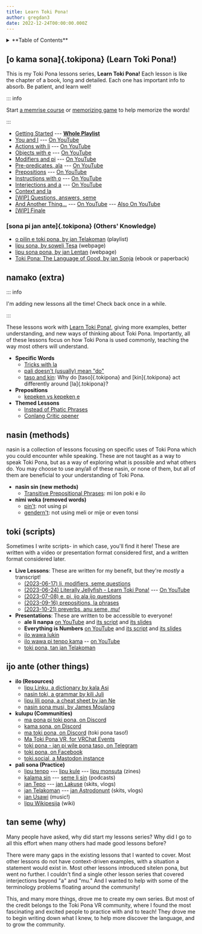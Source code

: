 ```yaml
---
title: Learn Toki Pona!
author: gregdan3
date: 2022-12-24T00:00:00.000Z
---
```


<details><summary>**Table of Contents**</summary>

<!-- toc -->

- [[o kama sona]{.tokipona} (Learn Toki Pona!)](#o-kama-sonatokipona-learn-toki-pona)
  - [[sona pi jan ante]{.tokipona} (Others' Knowledge)](#sona-pi-jan-antetokipona-others-knowledge)
- [namako (extra)](#namako-extra)
- [nasin (methods)](#nasin-methods)
- [toki (scripts)](#toki-scripts)
- [ijo ante (other things)](#ijo-ante-other-things)
- [tan seme (why)](#tan-seme-why)

<!-- tocstop -->

</details>

## [o kama sona]{.tokipona} (Learn Toki Pona!)

This is my Toki Pona lessons series, **Learn Toki Pona!** Each lesson is like the chapter of a book, long and detailed. Each one has important info to absorb. Be patient, and learn well!

::: info

Start [a memrise course](https://app.memrise.com/community/course/6039964/toki-pona-jan-lentans-course-with-audio/)
or [memorizing game](https://jamesmoulang.itch.io/nasin-sona-musi) to help memorize the words!

:::

- [Getting Started](./open.md) --- **[Whole Playlist](https://www.youtube.com/playlist?list=PLoLQoll2U6WEeCO7C2oc1LTWgkoBC8rvT)**
- [You and I](./mi-sina.md) --- [On YouTube](https://youtu.be/J93GWOMbgdg)
- [Actions with li](./li.md) --- [On YouTube](https://youtu.be/xaYd936H--o)
- [Objects with e](./e.md) --- [On YouTube](https://youtu.be/ZLcSwYEZmIY)
- [Modifiers and pi](./mod-pi.md) --- [On YouTube](https://youtu.be/J6ThX6dQyCI)
- [Pre-predicates, ala](./pre-predicates.md) --- [On YouTube](https://youtu.be/YjxSaqAZwqk)
- [Prepositions](./preps.md) --- [On YouTube](https://youtu.be/hbUaLDRmULI)
- [Instructions with o](./o.md) --- [On YouTube](https://youtu.be/lf3lDjIWiYI)
- [Interjections and a](./interjections.md) --- [On YouTube](https://youtu.be/0hz1VHldmq4)
- [Context and la](./la.md)
- [[WIP] Questions, answers, seme](./seme.md)
- [And Another Thing...](./bits.md) --- [On YouTube](https://youtu.be/P0N1S5jBujI) --- [Also On YouTube](https://youtu.be/BGsodPu9UAw)
- [[WIP] Finale](./pini.md)

<!--

Looking for a specific topic? Here's some specific topics from the lessons, in the order they appear.

<details><summary>Click here for a topic breakdown!</summary>

- [Getting Started](./open.md) --- **[Whole Playlist](https://www.youtube.com/playlist?list=PLoLQoll2U6WEeCO7C2oc1LTWgkoBC8rvT)**
  - [Learning Philosophy](./open.md#how-to-learn)
  - [How to Read](./open.md#how-to-read)
  - [How to Write](./open.md#how-to-write) ([sitelen Lasina](open.md#sitelen-lasina---latin-writing), [sitelen pona](open.md#sitelen-pona---good-writing))
- [You and I](./mi-sina.md) --- [On YouTube](https://youtu.be/J93GWOMbgdg)
  - [Saying Hello and Goodbye](mi-sina.md#hello-and-goodbye)
  - ["Doing" and "Being" are the same thing](mi-sina.md#actiondescription-duality)
  - [Toki Pona words are broad](mi-sina.md#broadness)
- [Actions with li](./li.md) --- [On YouTube](https://youtu.be/xaYd936H--o)
  - [Single li](li.md#predicates-and-li)
  - [Multiple li](li.md#multiple-li)
- [Objects with e](./e.md) --- [On YouTube](https://youtu.be/ZLcSwYEZmIY)
  - [Single e](e.md#objects-and-e)
  - [Multiple e](e.md#multiple-e)
  - [Multiple li and multiple e](e.md#multiple-li-and-multiple-e)
- [Modifiers and pi](./mod-pi.md) --- [On YouTube](https://youtu.be/J6ThX6dQyCI)
  - [More subjects with en](mod-pi.md#en-quickly)
  - [One modifier](mod-pi.md#one-modifier)
  - [Many modifiers](mod-pi.md#many-modifiers)
  - [pi phrases](mod-pi.md#pi-phrases)
- [Pre-predicates, ala](./pre-predicates.md) --- [On YouTube](https://youtu.be/YjxSaqAZwqk)
  - [wile](pre-predicates.md#wile), [ken](pre-predicates.md#ken), [kama](pre-predicates.md#kama), [awen](pre-predicates.md#awen), [sona](pre-predicates.md#sona), [alasa/lukin](pre-predicates.md#alasa--lukin)
  - [Multiple pre-predicates](pre-predicates.md#multiple-pre-predicates)
  - [Negating with ala](pre-predicates.md#ala)
- [Prepositions](./preps.md) --- [On YouTube](https://youtu.be/hbUaLDRmULI)
  - [tawa](preps.md#tawa), [lon](preps.md#lon), [tan](preps.md#tan), [sama](preps.md#sama), [kepeken](preps.md#kepeken)
  - [Preps right after li](preps.md#right-after-li)
  - [Multiple preps](preps.md#multiple-prepositions)
  - [Preps and ala](preps.md#ala-and-prepositions)
- [Instructions with o](./o.md) --- [On YouTube](https://youtu.be/lf3lDjIWiYI)
  - [Instructions](o.md#instructions)
  - [Getting someone's attention](o.md#attention)
  - [taso sentences](o.md#taso-sentences), [taso modifier](o.md#taso-modifier), [taso content word](o.md#taso-head)
- [Interjections and a](./interjections.md) --- [On YouTube](https://youtu.be/0hz1VHldmq4)
  - [Using a for anything](interjections.md#a-the-interjection-that-ever)
  - ["pona tawa sina" / well wishes](interjections.md#o-alikes--well-wishes)
  - [Feelings, opinions, remarks with content word interjections](interjections.md#feelings-opinions-and-remarks)
- [Context and la](./la.md)
  - [Phrases in la](la.md#phrases-and-la)
  - [Sentences in la ](a.md#sentences-and-la)
  - [Multiple la](la.md#multiple-la)
  - [la and o together](la.md#if-la-then-o)
- [[WIP] Questions, answers, seme](./seme.md)
- [[WIP] And Another Thing...](./bits.md) --- [On YouTube](https://youtu.be/P0N1S5jBujI)
  - [Proper Names / Cartouches](bits.md#proper-names) ([By the book](bits.md#nasin-pona), [Moraic method](bits.md#sitelen-kalama))
  - [Numbers](bits.md#numbers) ([Simple way](bits.md#nasin-pona-1), [Fancy way](bits.md#nasin-suli))
  - [kin and sentences](bits.md#kin)
  - [anu and "or"](bits.md#anu)
- [[WIP] Finale](./pini.md)

</details>

-->

### [sona pi jan ante]{.tokipona} (Others' Knowledge)

- [o pilin e toki pona, by jan Telakoman](https://www.youtube.com/playlist?list=PLwYL9_SRAk8EXSZPSTm9lm2kD_Z1RzUgm) (playlist)
- [lipu sona, by soweli Tesa](https://sowelitesa.kittycat.homes/lipu-sona/) (webpage)
- [lipu sona pona, by jan Lentan](https://lipu-sona.pona.la/) (webpage)
- [Toki Pona: The Language of Good, by jan Sonja](https://www.amazon.com/dp/0978292308/) (ebook or paperback)

## namako (extra)

::: info

I'm adding new lessons all the time! Check back once in a while.

:::

These lessons work with [Learn Toki Pona!](o-kama-sona-learn-toki-pona), giving more examples,
better understanding, and new ways of thinking about Toki Pona. Importantly,
all of these lessons focus on how Toki Pona is used commonly, teaching the way most others will understand.

<!-- - Grammar -->
  <!-- - [Multiple _li_ with sina with mi](./multiple-li.md) -->
  <!-- - [_la_ and prepositions](./la-prepositions.md) -->
  <!-- - [_ona_ and _ni_](./ona-ni.md) -->
<!-- - Modifiers -->
  <!-- - [Proper nouns](./proper-nouns.md) -->
  <!-- - [Colors and _kule_](./kule.md) -->
  <!-- - [Negations with _ala_](./ala.md) -->
  <!-- - [Numbers and _nanpa_](./nanpa.md) -->

- **Specific Words**
  - [Tricks with la](./la-extras.md)
  - [pali doesn't (usually) mean "do"](./palint.md)
  - [taso and kin](./taso-vs-taso-la.md): Why do [taso]{.tokipona} and [kin]{.tokipona} act differently around [la]{.tokipona}?
  <!-- - [mi monsuta e sina](./monsutatesu.md) -->
- **Prepositions**
  <!-- - [Telling Time](./time.md) -->
  <!-- - [Knowing Place](./location.md) -->
  - [kepeken vs kepeken e](./kepeken.md)
- **Themed Lessons**
  - [Instead of Phatic Phrases](./phatic-phrases.md)
  - [Conlang Critic opener](./conlang-critic.md)
    <!-- - [Advanced Comparisons](./comparisons.md) -->
    <!-- - [Concepts and Translation](./ante-toki.md) -->
    <!-- - [Modern Toki Pona vs. pu](./modern-tp.md) -->
    <!-- - [Units of time](./tenpo-nanpa.md) -->
    <!-- - [Beginner Mistakes](./beginner-mistakes.md) -->
    <!-- - [Frequently Asked Questions](./faq.md) -->

## nasin (methods)

nasin is a collection of lessons focusing on specific uses of Toki Pona
which you could encounter while speaking. These are not taught as a
way to speak Toki Pona, but as a way of exploring what is possible and what
others do. You may choose to use any/all of these nasin, or none of them, but
all of them are beneficial to your understanding of Toki Pona.

<!-- - [pu taso](./pu-taso.md): only using Toki Pona: The Language of Good -->
<!-- - **nimi sin** -->
  <!-- - [ki si wi](./ki-si-wi.md) -->
<!-- - **nimi ante (different words)** -->
<!--   - [newer pre-predicates](./newer-pre-predicates.md): open, pini, alasa, olin -->
<!--   - [nanpa seme?](./nanpa-seme.md): nanpa but it ranks non-integers -->
<!--   - [nasin kule](./kule-ante.md): altered color -->
<!--   - [nasin nanpa ante](./nasin-nanpa.md): a few different number systems -->

- **nasin sin (new methods)**
  - [Transitive Prepositional Phrases](./trans-preps.md): mi lon poki e ilo
- **nimi weka (removed words)**
  - [pin't](./pint.md): not using pi
  - [gendern't](./gendernt.md): not using meli or mije or even tonsi
    <!-- - [jan't](./jant.md): not using jan (as a head noun) -->
    <!-- - [jon't](./jont.md): not using jo -->
    <!-- - [anun't](./anunt.md): only using anu for questions -->
    <!-- - [min't](./mint.md): not using mi, or sometimes sina, or even ona! -->
    <!-- - [noun't](./nount.md): not using proper nouns -->
    <!-- - [pre-predicaten't](./pre-predicatent.md): not using pre-predicates -->
    <!-- - [nanpan't](./nanpant.md): no number system -->

## toki (scripts)

Sometimes I write scripts- in which case, you'll find it here! These are written with a video or presentation format considered first, and a written format considered later.

- **Live Lessons**: These are written for my benefit, but they're _mostly_ a transcript!
  - [(2023-06-17) li, modifiers, seme questions](./jun-17-li-modifiers.md)
  - [(2023-06-24) Literally Jellyfish - Learn Toki Pona!](./jellyfish.md) --- [On YouTube](https://youtu.be/4ituR4S-NS0)
  - [(2023-07-08) e, pi, ijo ala ijo questions](./jul-08-e-pi.md)
  - [(2023-09-16) prepositions, la phrases](./sep-16-preps-la.md)
  - [(2023-10-21) preverbs, anu seme, _mu!_](./oct-21-preverbs-interjections.md)
- **Presentations**: These are written to be accessible to everyone!
  - **ale li nanpa** [on YouTube](https://youtu.be/AgkDx8dIAio) and [its script](../poka/ale-li-nanpa-tp.md) and [its slides](../toki/ale-li-nanpa-tp.md)
  - **Everything is Numbers** [on YouTube](https://youtu.be/_awfcwuJhpk) and [its script](../poka/ale-li-nanpa-en.md) and [its slides](../toki/ale-li-nanpa-en.md)
  - [ilo wawa lukin](../toki/mi-lon-ilo.md)
  - [ilo wawa pi tenpo kama](../toki/ilo-lukin.md) -- [on YouTube](https://www.youtube.com/watch?v=43tB0hZ29LI)
  - [toki pona, tan jan Telakoman](../toki/telakoman.md)

## ijo ante (other things)

- **ilo (Resources)**
  - [lipu Linku, a dictionary by kala Asi](https://lipu-linku.github.io/)
  - [nasin toki, a grammar by kili Juli](https://github.com/kilipan/nasin-toki)
  - [lipu lili pona, a cheat sheet by jan Ne](https://jan-ne.github.io/lipu-lili-pona/)
  - [nasin sona musi, by James Moulang](https://jamesmoulang.itch.io/nasin-sona-musi)
- **kulupu (Communities)**
  - [ma pona pi toki pona, on Discord](https://discord.gg/mapona)
  - [kama sona, on Discord](https://discord.gg/ChC6qtVsSE)
  - [ma toki pona, on Discord](https://discord.gg/arjV4Nw) (toki pona taso!)
  - [Ma Toki Pona VR, for VRChat Events](http://munsona.tokiponavr.net/)
  - [toki pona - jan pi wile pona taso, on Telegram](https://t.me/+UqUj9OFM_9e8iPUW)
  - [toki pona, on Facebook](https://www.facebook.com/groups/sitelen/)
  - [toki.social, a Mastodon instance](https://toki.social/public)
- **pali sona (Practice)**
  - [lipu tenpo](https://liputenpo.org/) --- [lipu kule](https://lipukule.org/) --- [lipu monsuta](https://lipumonsuta.neocities.org/) (zines)
  - [kalama sin](https://www.youtube.com/watch?v=QmgaRPuF9CE&list=PLjOmpMyMxd8Qs2mAXcLk817tQy_AQj09u) --- [seme li sin](https://www.youtube.com/c/semelisin) (podcasts)
  - [jan Tepo](https://www.youtube.com/@tbodt) --- [jan Lakuse](https://www.youtube.com/@janlakuse5199) (skits, vlogs)
  - [jan Telakoman](https://www.youtube.com/@jantelakoman) --- [jan Astrodonunt](https://www.youtube.com/user/astrodonunt) (skits, vlogs)
  - [jan Usawi](https://www.youtube.com/@janusawi8794) (music!)
  - [lipu Wikipesija](https://wikipesija.org/wiki/lipu_open) (wiki)

## tan seme (why)

Many people have asked, why did start my lessons series? Why did I go to all this effort when many others had made good lessons before?

There were many gaps in the existing lessons that I wanted to cover.
Most other lessons do not have context-driven examples, with a situation a statement would exist in.
Most other lessons introduced sitelen pona, but went no further.
I couldn't find a single other lesson series that covered interjections beyond "a" and "mu."
And I wanted to help with some of the terminology problems floating around the community!

This, and many more things, drove me to create my own series. But most of the credit belongs to the Toki Pona VR community, where I found the most fascinating and excited people to practice with and to teach! They drove me to begin writing down what I knew, to help more discover the language, and to grow the community.
